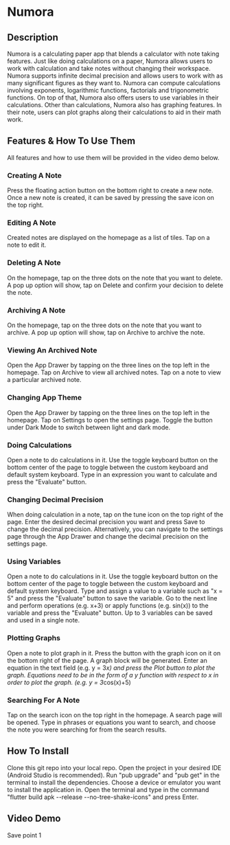 # Numora

## Description
Numora is a calculating paper app that blends a calculator with note taking features. Just like doing calculations on a paper, Numora allows users to work with calculation and take notes without changing their workspace. Numora supports infinite decimal precision and allows users to work with as many significant figures as they want to. Numora can compute calculations involving exponents, logarithmic functions, factorials and trigonometric functions. On top of that, Numora also offers users to use variables in their calculations. Other than calculations, Numora also has graphing features. In their note, users can plot graphs along their calculations to aid in their math work.

## Features & How To Use Them
All features and how to use them will be provided in the video demo below.

### Creating A Note
Press the floating action button on the bottom right to create a new note. Once a new note is created, it can be saved by pressing the save icon on the top right.

### Editing A Note
Created notes are displayed on the homepage as a list of tiles. Tap on a note to edit it.

### Deleting A Note
On the homepage, tap on the three dots on the note that you want to delete. A pop up option will show, tap on Delete and confirm your decision to delete the note.

### Archiving A Note
On the homepage, tap on the three dots on the note that you want to archive. A pop up option will show, tap on Archive to archive the note.

### Viewing An Archived Note
Open the App Drawer by tapping on the three lines on the top left in the homepage. Tap on Archive to view all archived notes. Tap on a note to view a particular archived note.

### Changing App Theme
Open the App Drawer by tapping on the three lines on the top left in the homepage. Tap on Settings to open the settings page. Toggle the button under Dark Mode to switch between light and dark mode.

### Doing Calculations
Open a note to do calculations in it. Use the toggle keyboard button on the bottom center of the page to toggle between the custom keyboard and default system keyboard. Type in an expression you want to calculate and press the "Evaluate" button.

### Changing Decimal Precision
When doing calculation in a note, tap on the tune icon on the top right of the page. Enter the desired decimal precision you want and press Save to change the decimal precision. Alternatively, you can navigate to the settings page through the App Drawer and change the decimal precision on the settings page.

### Using Variables
Open a note to do calculations in it. Use the toggle keyboard button on the bottom center of the page to toggle between the custom keyboard and default system keyboard. Type and assign a value to a variable such as "x = 5" and press the "Evaluate" button to save the variable. Go to the next line and perform operations (e.g. x+3) or apply functions (e.g. sin(x)) to the variable and press the "Evaluate" button. Up to 3 variables can be saved and used in a single note.

### Plotting Graphs
Open a note to plot graph in it. Press the button with the graph icon on it on the bottom right of the page. A graph block will be generated. Enter an equation in the text field (e.g. y = 3*x) and press the Plot button to plot the graph. Equations need to be in the form of a y function with respect to x in order to plot the graph. (e.g. y = 3*cos(x)+5)

### Searching For A Note
Tap on the search icon on the top right in the homepage. A search page will be opened. Type in phrases or equations you want to search, and choose the note you were searching for from the search results.

## How To Install
Clone this git repo into your local repo. Open the project in your desired IDE (Android Studio is recommended). Run "pub upgrade" and "pub get" in the terminal to install the dependencies. Choose a device or emulator you want to install the application in. Open the terminal and type in the command "flutter build apk --release --no-tree-shake-icons" and press Enter.

## Video Demo

Save point 1
